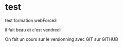 # test
test formation webForce3

il fait beau et c'est vendredi

On fait un cours sur le versionning avec GIT sur GITHUB
